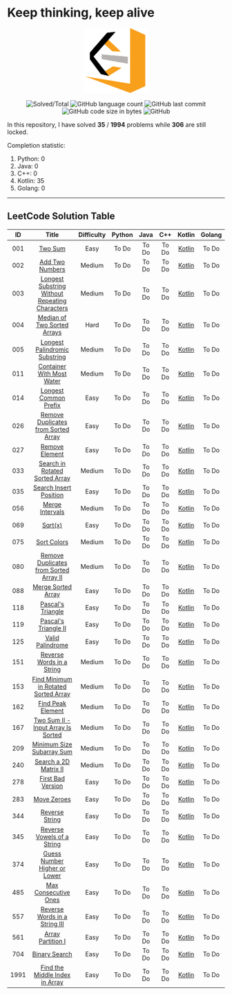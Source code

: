 # Keep thinking, keep alive
<div align=center><img src ="https://raw.githubusercontent.com/cnyy7/LeetCode_EY/master/resources/LeetCode.png"/></div>
<div align=center>

![Solved/Total](https://leetcode-badge.haozibi.dev/v1cn/solved/chennan.svg) ![GitHub language count](https://img.shields.io/github/languages/count/cnyy7/LeetCode_EY.svg?style=flat-square) ![GitHub last commit](https://img.shields.io/github/last-commit/cnyy7/LeetCode_EY/leetcode-cn.svg?style=flat-square) ![GitHub code size in bytes](https://img.shields.io/github/languages/code-size/cnyy7/LeetCode_EY.svg?style=flat-square) ![GitHub](https://img.shields.io/github/license/cnyy7/LeetCode_EY.svg?style=flat-square)

</div>

In this repository, I have solved **35** / **1994** problems while **306** are still locked.

Completion statistic: 
1. Python: 0
2. Java: 0
3. C++: 0
4. Kotlin: 35
5. Golang: 0
----------------
## LeetCode Solution Table
<div align=center>

| ID | Title | Difficulty | Python | Java | C++ | Kotlin | Golang |
|:---:|:---:|:---:|:---:|:---:|:---:|:---:|:---:|
|001|[Two Sum](https://leetcode-cn.com/problems/two-sum/description/) |Easy|To Do|To Do|To Do|[Kotlin](https://github.com/cnyy7/LeetCode_EY/blob/leetcode-cn/leetcode-algorithms/001.%20Two%20Sum/1.两数之和.kt)|To Do|
|002|[Add Two Numbers](https://leetcode-cn.com/problems/add-two-numbers/description/) |Medium|To Do|To Do|To Do|[Kotlin](https://github.com/cnyy7/LeetCode_EY/blob/leetcode-cn/leetcode-algorithms/002.%20Add%20Two%20Numbers/2.两数相加.kt)|To Do|
|003|[Longest Substring Without Repeating Characters](https://leetcode-cn.com/problems/longest-substring-without-repeating-characters/description/) |Medium|To Do|To Do|To Do|[Kotlin](https://github.com/cnyy7/LeetCode_EY/blob/leetcode-cn/leetcode-algorithms/003.%20Longest%20Substring%20Without%20Repeating%20Characters/3.无重复字符的最长子串.kt)|To Do|
|004|[Median of Two Sorted Arrays](https://leetcode-cn.com/problems/median-of-two-sorted-arrays/description/) |Hard|To Do|To Do|To Do|[Kotlin](https://github.com/cnyy7/LeetCode_EY/blob/leetcode-cn/leetcode-algorithms/004.%20Median%20of%20Two%20Sorted%20Arrays/4.寻找两个正序数组的中位数.kt)|To Do|
|005|[Longest Palindromic Substring](https://leetcode-cn.com/problems/longest-palindromic-substring/description/) |Medium|To Do|To Do|To Do|[Kotlin](https://github.com/cnyy7/LeetCode_EY/blob/leetcode-cn/leetcode-algorithms/005.%20Longest%20Palindromic%20Substring/5.最长回文子串.kt)|To Do|
|011|[Container With Most Water](https://leetcode-cn.com/problems/container-with-most-water/description/) |Medium|To Do|To Do|To Do|[Kotlin](https://github.com/cnyy7/LeetCode_EY/blob/leetcode-cn/leetcode-algorithms/011.%20Container%20With%20Most%20Water/11.盛最多水的容器.kt)|To Do|
|014|[Longest Common Prefix](https://leetcode-cn.com/problems/longest-common-prefix/description/) |Easy|To Do|To Do|To Do|[Kotlin](https://github.com/cnyy7/LeetCode_EY/blob/leetcode-cn/leetcode-algorithms/014.%20Longest%20Common%20Prefix/14.最长公共前缀.kt)|To Do|
|026|[Remove Duplicates from Sorted Array](https://leetcode-cn.com/problems/remove-duplicates-from-sorted-array/description/) |Easy|To Do|To Do|To Do|[Kotlin](https://github.com/cnyy7/LeetCode_EY/blob/leetcode-cn/leetcode-algorithms/026.%20Remove%20Duplicates%20from%20Sorted%20Array/26.删除有序数组中的重复项.kt)|To Do|
|027|[Remove Element](https://leetcode-cn.com/problems/remove-element/description/) |Easy|To Do|To Do|To Do|[Kotlin](https://github.com/cnyy7/LeetCode_EY/blob/leetcode-cn/leetcode-algorithms/027.%20Remove%20Element/27.移除元素.kt)|To Do|
|033|[Search in Rotated Sorted Array](https://leetcode-cn.com/problems/search-in-rotated-sorted-array/description/) |Medium|To Do|To Do|To Do|[Kotlin](https://github.com/cnyy7/LeetCode_EY/blob/leetcode-cn/leetcode-algorithms/033.%20Search%20in%20Rotated%20Sorted%20Array/33.搜索旋转排序数组.kt)|To Do|
|035|[Search Insert Position](https://leetcode-cn.com/problems/search-insert-position/description/) |Easy|To Do|To Do|To Do|[Kotlin](https://github.com/cnyy7/LeetCode_EY/blob/leetcode-cn/leetcode-algorithms/035.%20Search%20Insert%20Position/35.搜索插入位置.kt)|To Do|
|056|[Merge Intervals](https://leetcode-cn.com/problems/merge-intervals/description/) |Medium|To Do|To Do|To Do|[Kotlin](https://github.com/cnyy7/LeetCode_EY/blob/leetcode-cn/leetcode-algorithms/056.%20Merge%20Intervals/56.合并区间.kt)|To Do|
|069|[Sqrt(x)](https://leetcode-cn.com/problems/sqrtx/description/) |Easy|To Do|To Do|To Do|[Kotlin](https://github.com/cnyy7/LeetCode_EY/blob/leetcode-cn/leetcode-algorithms/069.%20Sqrt(x)/69.sqrt-x.kt)|To Do|
|075|[Sort Colors](https://leetcode-cn.com/problems/sort-colors/description/) |Medium|To Do|To Do|To Do|[Kotlin](https://github.com/cnyy7/LeetCode_EY/blob/leetcode-cn/leetcode-algorithms/075.%20Sort%20Colors/75.颜色分类.kt)|To Do|
|080|[Remove Duplicates from Sorted Array II](https://leetcode-cn.com/problems/remove-duplicates-from-sorted-array-ii/description/) |Medium|To Do|To Do|To Do|[Kotlin](https://github.com/cnyy7/LeetCode_EY/blob/leetcode-cn/leetcode-algorithms/080.%20Remove%20Duplicates%20from%20Sorted%20Array%20II/80.删除有序数组中的重复项-ii.kt)|To Do|
|088|[Merge Sorted Array](https://leetcode-cn.com/problems/merge-sorted-array/description/) |Easy|To Do|To Do|To Do|[Kotlin](https://github.com/cnyy7/LeetCode_EY/blob/leetcode-cn/leetcode-algorithms/088.%20Merge%20Sorted%20Array/88.合并两个有序数组.kt)|To Do|
|118|[Pascal's Triangle](https://leetcode-cn.com/problems/pascals-triangle/description/) |Easy|To Do|To Do|To Do|[Kotlin](https://github.com/cnyy7/LeetCode_EY/blob/leetcode-cn/leetcode-algorithms/118.%20Pascal's%20Triangle/118.杨辉三角.kt)|To Do|
|119|[Pascal's Triangle II](https://leetcode-cn.com/problems/pascals-triangle-ii/description/) |Easy|To Do|To Do|To Do|[Kotlin](https://github.com/cnyy7/LeetCode_EY/blob/leetcode-cn/leetcode-algorithms/119.%20Pascal's%20Triangle%20II/119.杨辉三角-ii.kt)|To Do|
|125|[Valid Palindrome](https://leetcode-cn.com/problems/valid-palindrome/description/) |Easy|To Do|To Do|To Do|[Kotlin](https://github.com/cnyy7/LeetCode_EY/blob/leetcode-cn/leetcode-algorithms/125.%20Valid%20Palindrome/125.验证回文串.kt)|To Do|
|151|[Reverse Words in a String](https://leetcode-cn.com/problems/reverse-words-in-a-string/description/) |Medium|To Do|To Do|To Do|[Kotlin](https://github.com/cnyy7/LeetCode_EY/blob/leetcode-cn/leetcode-algorithms/151.%20Reverse%20Words%20in%20a%20String/151.翻转字符串里的单词.kt)|To Do|
|153|[Find Minimum in Rotated Sorted Array](https://leetcode-cn.com/problems/find-minimum-in-rotated-sorted-array/description/) |Medium|To Do|To Do|To Do|[Kotlin](https://github.com/cnyy7/LeetCode_EY/blob/leetcode-cn/leetcode-algorithms/153.%20Find%20Minimum%20in%20Rotated%20Sorted%20Array/153.寻找旋转排序数组中的最小值.kt)|To Do|
|162|[Find Peak Element](https://leetcode-cn.com/problems/find-peak-element/description/) |Medium|To Do|To Do|To Do|[Kotlin](https://github.com/cnyy7/LeetCode_EY/blob/leetcode-cn/leetcode-algorithms/162.%20Find%20Peak%20Element/162.寻找峰值.kt)|To Do|
|167|[Two Sum II - Input Array Is Sorted](https://leetcode-cn.com/problems/two-sum-ii-input-array-is-sorted/description/) |Medium|To Do|To Do|To Do|[Kotlin](https://github.com/cnyy7/LeetCode_EY/blob/leetcode-cn/leetcode-algorithms/167.%20Two%20Sum%20II%20-%20Input%20Array%20Is%20Sorted/167.两数之和-ii-输入有序数组.kt)|To Do|
|209|[Minimum Size Subarray Sum](https://leetcode-cn.com/problems/minimum-size-subarray-sum/description/) |Medium|To Do|To Do|To Do|[Kotlin](https://github.com/cnyy7/LeetCode_EY/blob/leetcode-cn/leetcode-algorithms/209.%20Minimum%20Size%20Subarray%20Sum/209.长度最小的子数组.kt)|To Do|
|240|[Search a 2D Matrix II](https://leetcode-cn.com/problems/search-a-2d-matrix-ii/description/) |Medium|To Do|To Do|To Do|[Kotlin](https://github.com/cnyy7/LeetCode_EY/blob/leetcode-cn/leetcode-algorithms/240.%20Search%20a%202D%20Matrix%20II/240.搜索二维矩阵-ii.kt)|To Do|
|278|[First Bad Version](https://leetcode-cn.com/problems/first-bad-version/description/) |Easy|To Do|To Do|To Do|[Kotlin](https://github.com/cnyy7/LeetCode_EY/blob/leetcode-cn/leetcode-algorithms/278.%20First%20Bad%20Version/278.第一个错误的版本.kt)|To Do|
|283|[Move Zeroes](https://leetcode-cn.com/problems/move-zeroes/description/) |Easy|To Do|To Do|To Do|[Kotlin](https://github.com/cnyy7/LeetCode_EY/blob/leetcode-cn/leetcode-algorithms/283.%20Move%20Zeroes/283.移动零.kt)|To Do|
|344|[Reverse String](https://leetcode-cn.com/problems/reverse-string/description/) |Easy|To Do|To Do|To Do|[Kotlin](https://github.com/cnyy7/LeetCode_EY/blob/leetcode-cn/leetcode-algorithms/344.%20Reverse%20String/344.反转字符串.kt)|To Do|
|345|[Reverse Vowels of a String](https://leetcode-cn.com/problems/reverse-vowels-of-a-string/description/) |Easy|To Do|To Do|To Do|[Kotlin](https://github.com/cnyy7/LeetCode_EY/blob/leetcode-cn/leetcode-algorithms/345.%20Reverse%20Vowels%20of%20a%20String/345.反转字符串中的元音字母.kt)|To Do|
|374|[Guess Number Higher or Lower](https://leetcode-cn.com/problems/guess-number-higher-or-lower/description/) |Easy|To Do|To Do|To Do|[Kotlin](https://github.com/cnyy7/LeetCode_EY/blob/leetcode-cn/leetcode-algorithms/374.%20Guess%20Number%20Higher%20or%20Lower/374.猜数字大小.kt)|To Do|
|485|[Max Consecutive Ones](https://leetcode-cn.com/problems/max-consecutive-ones/description/) |Easy|To Do|To Do|To Do|[Kotlin](https://github.com/cnyy7/LeetCode_EY/blob/leetcode-cn/leetcode-algorithms/485.%20Max%20Consecutive%20Ones/485.最大连续-1-的个数.kt)|To Do|
|557|[Reverse Words in a String III](https://leetcode-cn.com/problems/reverse-words-in-a-string-iii/description/) |Easy|To Do|To Do|To Do|[Kotlin](https://github.com/cnyy7/LeetCode_EY/blob/leetcode-cn/leetcode-algorithms/557.%20Reverse%20Words%20in%20a%20String%20III/557.反转字符串中的单词-iii.kt)|To Do|
|561|[Array Partition I](https://leetcode-cn.com/problems/array-partition-i/description/) |Easy|To Do|To Do|To Do|[Kotlin](https://github.com/cnyy7/LeetCode_EY/blob/leetcode-cn/leetcode-algorithms/561.%20Array%20Partition%20I/561.数组拆分-i.kt)|To Do|
|704|[Binary Search](https://leetcode-cn.com/problems/binary-search/description/) |Easy|To Do|To Do|To Do|[Kotlin](https://github.com/cnyy7/LeetCode_EY/blob/leetcode-cn/leetcode-algorithms/704.%20Binary%20Search/704.二分查找.kt)|To Do|
|1991|[Find the Middle Index in Array](https://leetcode-cn.com/problems/find-the-middle-index-in-array/description/) |Easy|To Do|To Do|To Do|[Kotlin](https://github.com/cnyy7/LeetCode_EY/blob/leetcode-cn/leetcode-algorithms/1991.%20Find%20the%20Middle%20Index%20in%20Array/1991.找到数组的中间位置.kt)|To Do|
</div>